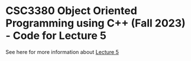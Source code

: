 # CSC3380 Object Oriented Programming using C++ (Fall 2023) - Code for Lecture 5

See here for more information about [Lecture 5][lecture5]

[lecture5]: https://hkaiserteaching.github.io/fall2023/csc3380/course/lecture5.html
